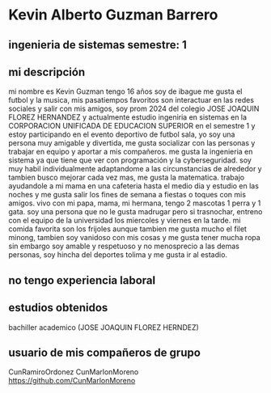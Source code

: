 # Kevin Alberto Guzman Barrero

## ingenieria de sistemas semestre: 1

## mi descripción
mi nombre es Kevin Guzman tengo 16 años soy de ibague me gusta el futbol y la musica, mis pasatiempos favoritos son interactuar en las redes sociales y salir con mis amigos, soy prom 2024 del colegio JOSE JOAQUIN FLOREZ HERNANDEZ y actualmente estudio ingeniria en sistemas en la CORPORACION UNIFICADA DE EDUCACION SUPERIOR en el semestre 1 y estoy participando en el evento deportivo de futbol sala, yo soy una persona muy amigable y divertida, me gusta socializar con las personas y trabajar en equipo y aportar a mis compañeros. me gusta la ingenieria en sistema ya que tiene que ver con programación y la cyberseguridad. soy muy habil individualmente adaptandome a las circunstancias de alrededor y tambien busco mejorar cada vez mas, me gusta la matematica. trabajo ayudandole a mi mama en una cafeteria hasta el medio dia y estudio en las noches y me gusta salir los fines de semana a fiestas o toques con mis amigos. vivo con mi papa, mama, mi hermana, tengo 2 mascotas 1 perra y 1 gata. soy una persona que no le gusta madrugar pero si trasnochar,  entreno con el equipo de la universidad los miercoles y viernes en la tarde. mi comida favorita son los frijoles aunque tambien me gusta mucho el filet minong, tambien soy vanidoso con mis cosas y me gusta tener mucha ropa sin embargo soy amable y respetuoso y no menosprecio a las demas personas, soy hincha del deportes tolima y me gusta ir al estadio.

## no tengo experiencia laboral

## estudios obtenidos

bachiller academico (JOSE JOAQUIN FLOREZ HERNDEZ)

## usuario de mis compañeros de grupo

CunRamiroOrdonez
CunMarlonMoreno   https://github.com/CunMarlonMoreno

